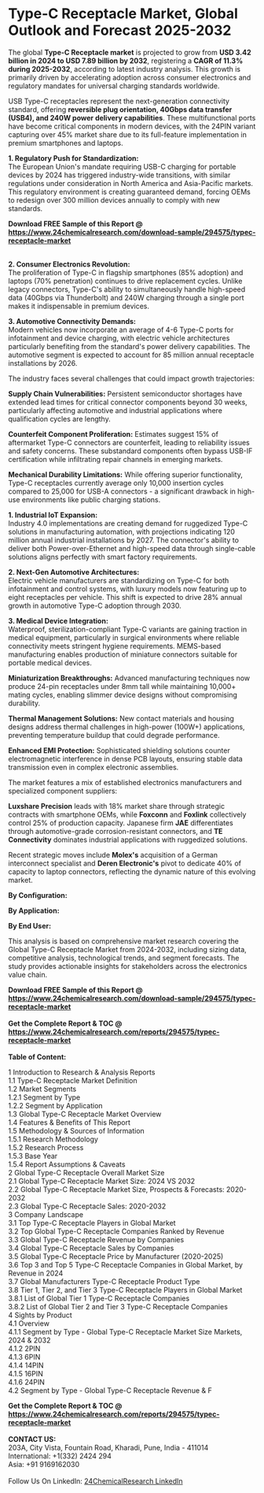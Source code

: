 <h1>Type-C Receptacle Market, Global Outlook and Forecast 2025-2032</h1><p>The global <strong>Type-C Receptacle market</strong> is projected to grow from <strong>USD 3.42 billion in 2024 to USD 7.89 billion by 2032</strong>, registering a <strong>CAGR of 11.3% during 2025-2032</strong>, according to latest industry analysis. This growth is primarily driven by accelerating adoption across consumer electronics and regulatory mandates for universal charging standards worldwide.</p><p>USB Type-C receptacles represent the next-generation connectivity standard, offering <strong>reversible plug orientation, 40Gbps data transfer (USB4), and 240W power delivery capabilities</strong>. These multifunctional ports have become critical components in modern devices, with the 24PIN variant capturing over 45% market share due to its full-feature implementation in premium smartphones and laptops.</p><p><strong>1. Regulatory Push for Standardization:</strong><br>
The European Union's mandate requiring USB-C charging for portable devices by 2024 has triggered industry-wide transitions, with similar regulations under consideration in North America and Asia-Pacific markets. This regulatory environment is creating guaranteed demand, forcing OEMs to redesign over 300 million devices annually to comply with new standards.</p><div><b>Download FREE Sample of this Report @ 
            <a href="https://www.24chemicalresearch.com/download-sample/294575/typec-receptacle-market">
            https://www.24chemicalresearch.com/download-sample/294575/typec-receptacle-market</a></b></div><br><p><strong>2. Consumer Electronics Revolution:</strong><br>
The proliferation of Type-C in flagship smartphones (85% adoption) and laptops (70% penetration) continues to drive replacement cycles. Unlike legacy connectors, Type-C's ability to simultaneously handle high-speed data (40Gbps via Thunderbolt) and 240W charging through a single port makes it indispensable in premium devices.</p><p><strong>3. Automotive Connectivity Demands:</strong><br>
Modern vehicles now incorporate an average of 4-6 Type-C ports for infotainment and device charging, with electric vehicle architectures particularly benefiting from the standard's power delivery capabilities. The automotive segment is expected to account for 85 million annual receptacle installations by 2026.</p><p>The industry faces several challenges that could impact growth trajectories:</p><p><strong>Supply Chain Vulnerabilities:</strong> Persistent semiconductor shortages have extended lead times for critical connector components beyond 30 weeks, particularly affecting automotive and industrial applications where qualification cycles are lengthy.</p><p><strong>Counterfeit Component Proliferation:</strong> Estimates suggest 15% of aftermarket Type-C connectors are counterfeit, leading to reliability issues and safety concerns. These substandard components often bypass USB-IF certification while infiltrating repair channels in emerging markets.</p><p><strong>Mechanical Durability Limitations:</strong> While offering superior functionality, Type-C receptacles currently average only 10,000 insertion cycles compared to 25,000 for USB-A connectors - a significant drawback in high-use environments like public charging stations.</p><p><strong>1. Industrial IoT Expansion:</strong><br>
Industry 4.0 implementations are creating demand for ruggedized Type-C solutions in manufacturing automation, with projections indicating 120 million annual industrial installations by 2027. The connector's ability to deliver both Power-over-Ethernet and high-speed data through single-cable solutions aligns perfectly with smart factory requirements.</p><p><strong>2. Next-Gen Automotive Architectures:</strong><br>
Electric vehicle manufacturers are standardizing on Type-C for both infotainment and control systems, with luxury models now featuring up to eight receptacles per vehicle. This shift is expected to drive 28% annual growth in automotive Type-C adoption through 2030.</p><p><strong>3. Medical Device Integration:</strong><br>
Waterproof, sterilization-compliant Type-C variants are gaining traction in medical equipment, particularly in surgical environments where reliable connectivity meets stringent hygiene requirements. MEMS-based manufacturing enables production of miniature connectors suitable for portable medical devices.</p><p><strong>Miniaturization Breakthroughs:</strong> Advanced manufacturing techniques now produce 24-pin receptacles under 8mm tall while maintaining 10,000+ mating cycles, enabling slimmer device designs without compromising durability.</p><p><strong>Thermal Management Solutions:</strong> New contact materials and housing designs address thermal challenges in high-power (100W+) applications, preventing temperature buildup that could degrade performance.</p><p><strong>Enhanced EMI Protection:</strong> Sophisticated shielding solutions counter electromagnetic interference in dense PCB layouts, ensuring stable data transmission even in complex electronic assemblies.</p><p>The market features a mix of established electronics manufacturers and specialized component suppliers:</p><p><strong>Luxshare Precision</strong> leads with 18% market share through strategic contracts with smartphone OEMs, while <strong>Foxconn</strong> and <strong>Foxlink</strong> collectively control 25% of production capacity. Japanese firm <strong>JAE</strong> differentiates through automotive-grade corrosion-resistant connectors, and <strong>TE Connectivity</strong> dominates industrial applications with ruggedized solutions.</p><p>Recent strategic moves include <strong>Molex's</strong> acquisition of a German interconnect specialist and <strong>Deren Electronic's</strong> pivot to dedicate 40% of capacity to laptop connectors, reflecting the dynamic nature of this evolving market.</p><p><strong>By Configuration:</strong></p><p><strong>By Application:</strong></p><p><strong>By End User:</strong></p><p>This analysis is based on comprehensive market research covering the Global Type-C Receptacle Market from 2024-2032, including sizing data, competitive analysis, technological trends, and segment forecasts. The study provides actionable insights for stakeholders across the electronics value chain.</p><div><b>Download FREE Sample of this Report @ 
            <a href="https://www.24chemicalresearch.com/download-sample/294575/typec-receptacle-market">
            https://www.24chemicalresearch.com/download-sample/294575/typec-receptacle-market</a></b></div><br><div><b>Get the Complete Report & TOC @ 
            <a href="https://www.24chemicalresearch.com/reports/294575/typec-receptacle-market">
            https://www.24chemicalresearch.com/reports/294575/typec-receptacle-market</a></b></div><br>
            <b>Table of Content:</b><p>1 Introduction to Research & Analysis Reports<br />
 1.1 Type-C Receptacle Market Definition<br />
 1.2 Market Segments<br />
 1.2.1 Segment by Type<br />
 1.2.2 Segment by Application<br />
 1.3 Global Type-C Receptacle Market Overview<br />
 1.4 Features & Benefits of This Report<br />
 1.5 Methodology & Sources of Information<br />
 1.5.1 Research Methodology<br />
 1.5.2 Research Process<br />
 1.5.3 Base Year<br />
 1.5.4 Report Assumptions & Caveats<br />
2 Global Type-C Receptacle Overall Market Size<br />
 2.1 Global Type-C Receptacle Market Size: 2024 VS 2032<br />
 2.2 Global Type-C Receptacle Market Size, Prospects & Forecasts: 2020-2032<br />
 2.3 Global Type-C Receptacle Sales: 2020-2032<br />
3 Company Landscape<br />
 3.1 Top Type-C Receptacle Players in Global Market<br />
 3.2 Top Global Type-C Receptacle Companies Ranked by Revenue<br />
 3.3 Global Type-C Receptacle Revenue by Companies<br />
 3.4 Global Type-C Receptacle Sales by Companies<br />
 3.5 Global Type-C Receptacle Price by Manufacturer (2020-2025)<br />
 3.6 Top 3 and Top 5 Type-C Receptacle Companies in Global Market, by Revenue in 2024<br />
 3.7 Global Manufacturers Type-C Receptacle Product Type<br />
 3.8 Tier 1, Tier 2, and Tier 3 Type-C Receptacle Players in Global Market<br />
 3.8.1 List of Global Tier 1 Type-C Receptacle Companies<br />
 3.8.2 List of Global Tier 2 and Tier 3 Type-C Receptacle Companies<br />
4 Sights by Product<br />
 4.1 Overview<br />
 4.1.1 Segment by Type - Global Type-C Receptacle Market Size Markets, 2024 & 2032<br />
 4.1.2 2PIN<br />
 4.1.3 6PIN<br />
 4.1.4 14PIN<br />
 4.1.5 16PIN<br />
 4.1.6 24PIN<br />
 4.2 Segment by Type - Global Type-C Receptacle Revenue & F</p><div><b>Get the Complete Report & TOC @ 
            <a href="https://www.24chemicalresearch.com/reports/294575/typec-receptacle-market">
            https://www.24chemicalresearch.com/reports/294575/typec-receptacle-market</a></b></div><br><b>CONTACT US:</b><br>
            203A, City Vista, Fountain Road, Kharadi, Pune, India - 411014<br>
            International: +1(332) 2424 294<br>
            Asia: +91 9169162030 <br><br>
            Follow Us On LinkedIn: <a href="https://www.linkedin.com/company/24chemicalresearch/">24ChemicalResearch LinkedIn</a>